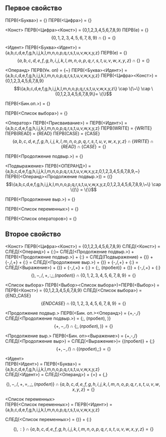 ## Первое свойство

ПЕРВ(<Буква>) = {}
ПЕРВ(<Цифра>) = {}

<Конст>
ПEРВ(<Цифра><Конст>) = {0,1,2,3,4,5,6,7,8,9}
ПЕРВ(e) = {}
$$\{0,1,2,3,4,5,6,7,8,9\} \cap \{\} = \{\}$$

<Идент>
ПEРВ(<Буква><Идент>) = {a,b,c,d,e,f,g,h,i,j,k,l,m,n,o,p,q,r,s,t,u,v,w,x,y,z}
ПЕРВ(e) = {}
$$\{a,b,c,d,e,f,g,h,i,j,k,l,m,n,o,p,q,r,s,t,u,v,w,x,y,z\} \cap \{\} = \{\}$$

<Операнд>
ПЕРВ(Ун. оп) = {~}
ПEРВ(<Буква><Идент>) = {a,b,c,d,e,f,g,h,i,j,k,l,m,n,o,p,q,r,s,t,u,v,w,x,y,z}
ПEРВ(<Цифра><Конст>) = {0,1,2,3,4,5,6,7,8,9}
$$\{a,b,c,d,e,f,g,h,i,j,k,l,m,n,o,p,q,r,s,t,u,v,w,x,y,z\} \cap \{\~\} \cap \{0,1,2,3,4,5,6,7,8,9\}= \{\}$$

ПЕРВ(<Бин.оп.>) = {}

ПЕРВ(<Список выбора>) = {}

<Оператор>
ПЕРВ(<Присваивание>) = ПЕРВ(<Идент>) = {a,b,c,d,e,f,g,h,i,j,k,l,m,n,o,p,q,r,s,t,u,v,w,x,y,z}
ПЕРВ(WRITE) = {WRITE}
ПЕРВ(READ) = {READ}
ПЕРВ(CASE) = {CASE}
$$\{a,b,c,d,e,f,g,h,i,j,k,l,m,n,o,p,q,r,s,t,u,v,w,x,y,z\} \cap \{WRITE\} \cap \{READ\} \cap \{CASE\}= \{\}$$

ПЕРВ(<Продолжение подвыр.>) = {}

<Подвыражение>
ПЕРВ(<ОПЕРАНД>) = {a,b,c,d,e,f,g,h,i,j,k,l,m,n,o,p,q,r,s,t,u,v,w,x,y,z,0,1,2,3,4,5,6,7,8,9,~}
ПЕРВ((<Операнд><Продолжение подвыр.>)) = {(}
$$\{a,b,c,d,e,f,g,h,i,j,k,l,m,n,o,p,q,r,s,t,u,v,w,x,y,z,0,1,2,3,4,5,6,7,8,9,\~\} \cap \{(\} = \{\}$$

ПЕРВ(<Продолжение выр.>) = {}

ПЕРВ(<Список переменных>) = {}

ПЕРВ(<Список операторов>) = {}

## Второе свойство
<Конст>
ПEРВ(<Цифра><Конст>) = {0,1,2,3,4,5,6,7,8,9}
СЛЕД(<Конст>) = СЛЕД(<Операнд>) + {:}= СЛЕД(<Продолжение подвыр.>) + ПЕРВ(<Продолжение подвыр.>) + {:} = СЛЕД(Подвыражение) + {)} + {-,/,+} + {:} = СЛЕД(<Продолжение выр.>) + {)} + {-,/,+} + {:} = СЛЕД(<Выражение>) + {)} + {-,/,+} + {:} = {;, (пробел)} + {)} + {-,/,+} + {:}
$$\{),-,/,+, :, ;, (пробел)\} \cap \{0,1,2,3,4,5,6,7,8,9\} = \{\}$$


<Список выбора>
ПЕРВ(<Выбор><Список выбора>)=ПЕРВ(<Выбор>) = ПЕРВ(<Конст>) = {0,1,2,3,4,5,6,7,8,9}
СЛЕД(<Список выбора>) = {END_CASE}
$$\{ENDCASE\} \cap \{0,1,2,3,4,5,6,7,8,9\} = \{\}$$

<Продолжение подвыр.>
ПЕРВ(<Бин. оп.><Операнд>) = {+,-,/}
СЛЕД(<Продолжение подвыр.>) = {;, (пробел), )}
$$\{+,-,/\} \cap \{;, (пробел), )\} = \{\}$$

<Продолжение выр.>
ПЕРВ(<Бин. оп><Выражение>) = {+,-,/}
СЛЕД(<Продолжение выр>) = СЛЕД(<Выражение>)= {(пробел)} + {;}
$$\{+,-,/\} \cap \{(пробел), ;\} = \{\}$$

<Идент>  
ПЕРВ(<Идент>) = ПЕРВ(<Буква>) = {a,b,c,d,e,f,g,h,i,j,k,l,m,n,o,p,q,r,s,t,u,v,w,x,y,z}  
СЛЕД(<Идент>) = СЛЕД(<Операнд>) + {=} + {,}
  
$$\{),-,/,+, =, \,,;,(пробел) \} \cap \{a,b,c,d,e,f,g,h,i,j,k,l,m,n,o,p,q,r,s,t,u,v,w,x,y,z\} = \{\}$$  
  
<Список переменных>  
ПЕРВ(<Список переменных>) = ПЕРВ(<Идент>) = {a,b,c,d,e,f,g,h,i,j,k,l,m,n,o,p,q,r,s,t,u,v,w,x,y,z}  
  
СЛЕД(<Список переменных>) = {)} + {:}  
  
$$\{), :\} \cap \{a,b,c,d,e,f,g,h,i,j,k,l,m,n,o,p,q,r,s,t,u,v,w,x,y,z\} = \{\}$$

